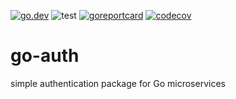 [![go.dev](https://img.shields.io/badge/go.dev-reference-007d9c?logo=go&logoColor=white&style=flat-square)](https://pkg.go.dev/github.com/andrysds/go-auth)
![test](https://github.com/andrysds/go-auth/workflows/test/badge.svg)
[![goreportcard](https://goreportcard.com/badge/github.com/andrysds/go-auth)](https://goreportcard.com/report/github.com/andrysds/go-auth)
[![codecov](https://codecov.io/gh/andrysds/go-auth/branch/master/graph/badge.svg)](https://codecov.io/gh/andrysds/go-auth)

# go-auth
simple authentication package for Go microservices
